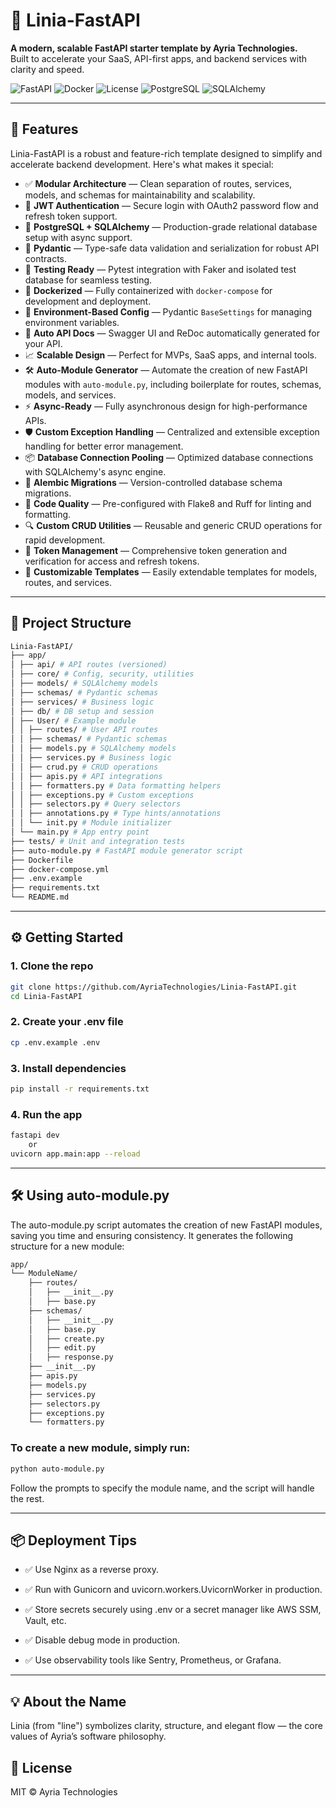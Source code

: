 # 🧬 Linia-FastAPI

**A modern, scalable FastAPI starter template by Ayria Technologies.**  
Built to accelerate your SaaS, API-first apps, and backend services with clarity and speed.

![FastAPI](https://img.shields.io/badge/FastAPI-async--ready-00c7a9?style=flat-square)
![Docker](https://img.shields.io/badge/Docker-ready-blue?style=flat-square)
![License](https://img.shields.io/github/license/AyriaTechnologies/Linia-FastAPI?style=flat-square)
![PostgreSQL](https://img.shields.io/badge/PostgreSQL-14%2B-blue?style=flat-square)
![SQLAlchemy](https://img.shields.io/badge/SQLAlchemy-supported-ff5533?style=flat-square)

---

## 🚀 Features

Linia-FastAPI is a robust and feature-rich template designed to simplify and accelerate backend development. Here's what makes it special:

- ✅ **Modular Architecture** — Clean separation of routes, services, models, and schemas for maintainability and scalability.  
- 🔐 **JWT Authentication** — Secure login with OAuth2 password flow and refresh token support.  
- 💾 **PostgreSQL + SQLAlchemy** — Production-grade relational database setup with async support.  
- 🧰 **Pydantic** — Type-safe data validation and serialization for robust API contracts.  
- 🧪 **Testing Ready** — Pytest integration with Faker and isolated test database for seamless testing.  
- 🐳 **Dockerized** — Fully containerized with `docker-compose` for development and deployment.  
- 🔧 **Environment-Based Config** — Pydantic `BaseSettings` for managing environment variables.  
- 📄 **Auto API Docs** — Swagger UI and ReDoc automatically generated for your API.  
- 📈 **Scalable Design** — Perfect for MVPs, SaaS apps, and internal tools.  
- 🛠️ **Auto-Module Generator** — Automate the creation of new FastAPI modules with `auto-module.py`, including boilerplate for routes, schemas, models, and services.  
- ⚡ **Async-Ready** — Fully asynchronous design for high-performance APIs.  
- 🛡️ **Custom Exception Handling** — Centralized and extensible exception handling for better error management.  
- 📦 **Database Connection Pooling** — Optimized database connections with SQLAlchemy's async engine.  
- 🔄 **Alembic Migrations** — Version-controlled database schema migrations.  
- 🧹 **Code Quality** — Pre-configured with Flake8 and Ruff for linting and formatting.  
- 🔍 **Custom CRUD Utilities** — Reusable and generic CRUD operations for rapid development.  
- 🔄 **Token Management** — Comprehensive token generation and verification for access and refresh tokens.  
- 📜 **Customizable Templates** — Easily extendable templates for models, routes, and services.  

---

## 📁 Project Structure
```bash
Linia-FastAPI/
├── app/
│ ├── api/ # API routes (versioned)
│ ├── core/ # Config, security, utilities
│ ├── models/ # SQLAlchemy models
│ ├── schemas/ # Pydantic schemas
│ ├── services/ # Business logic
│ ├── db/ # DB setup and session
│ ├── User/ # Example module
│ │ ├── routes/ # User API routes
│ │ ├── schemas/ # Pydantic schemas
│ │ ├── models.py # SQLAlchemy models
│ │ ├── services.py # Business logic
│ │ ├── crud.py # CRUD operations
│ │ ├── apis.py # API integrations
│ │ ├── formatters.py # Data formatting helpers
│ │ ├── exceptions.py # Custom exceptions
│ │ ├── selectors.py # Query selectors
│ │ ├── annotations.py # Type hints/annotations
│ │ └── init.py # Module initializer
│ └── main.py # App entry point
├── tests/ # Unit and integration tests
├── auto-module.py # FastAPI module generator script
├── Dockerfile
├── docker-compose.yml
├── .env.example
├── requirements.txt
└── README.md
```

---

## ⚙️ Getting Started

### 1. Clone the repo
```bash
git clone https://github.com/AyriaTechnologies/Linia-FastAPI.git
cd Linia-FastAPI
```

### 2. Create your .env file
```bash
cp .env.example .env
```

### 3. Install dependencies
```bash
pip install -r requirements.txt
```

### 4. Run the app
```bash
fastapi dev
    or 
uvicorn app.main:app --reload
```
---

## 🛠️ Using auto-module.py
The auto-module.py script automates the creation of new FastAPI modules, saving you time and ensuring consistency. It generates the following structure for a new module:
```bash
app/
└── ModuleName/
    ├── routes/
    │   ├── __init__.py
    │   ├── base.py
    ├── schemas/
    │   ├── __init__.py
    │   ├── base.py
    │   ├── create.py
    │   ├── edit.py
    │   ├── response.py
    ├── __init__.py
    ├── apis.py
    ├── models.py
    ├── services.py
    ├── selectors.py
    ├── exceptions.py
    └── formatters.py
```
### To create a new module, simply run:
```bash
python auto-module.py
```
Follow the prompts to specify the module name, and the script will handle the rest.

---
## 📦 Deployment Tips
- ✅ Use Nginx as a reverse proxy.

- ✅ Run with Gunicorn and uvicorn.workers.UvicornWorker in production.

- ✅ Store secrets securely using .env or a secret manager like AWS SSM, Vault, etc.

- ✅ Disable debug mode in production.

- ✅ Use observability tools like Sentry, Prometheus, or Grafana.
--- 
## 💡 About the Name
Linia (from "line") symbolizes clarity, structure, and elegant flow — the core values of Ayria’s software philosophy.
## 📄 License
MIT © Ayria Technologies